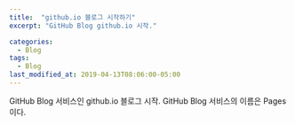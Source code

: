```yaml
---
title:  "github.io 블로그 시작하기"
excerpt: "GitHub Blog github.io 시작."

categories:
  - Blog
tags:
  - Blog
last_modified_at: 2019-04-13T08:06:00-05:00
---
```


GitHub Blog 서비스인 github.io 블로그 시작.
GitHub Blog 서비스의 이름은 Pages이다.
